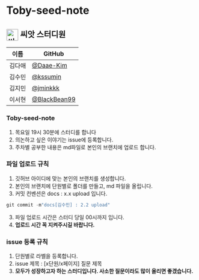 # Toby-seed-note

## <img src="http://plasedu.org/plas/web/korean/image/level/level01.png" alt="씨앗" align="center" style="margin: 0px; padding: 0px; border: 1px solid rgb(211, 211, 211); outline: none; vertical-align: middle; width: 30px; border-radius: 2px;" title=""> 씨앗 스터디원 

| 이름   | GitHub                                         |
| ------ | ---------------------------------------------- |
| 김다애 | [@Daae-Kim](https://github.com/Daae-Kim) |
| 김수민 | [@kssumin](https://github.com/kssumin) |
| 김지민 | [@jminkkk](https://github.com/jminkkk) |
| 이서현 | [@BlackBean99](https://github.com/BlackBean99) |

### Toby-seed-note 
1. 목요일 19시 30분에 스터디를 합니다
2. 의논하고 싶은 이야기는 issue에 등록합니다.
3. 주차별 공부한 내용은 md파일로 본인의 브랜치에 업로드 합니다.

### 파일 업로드 규칙
1. 깃허브 아이디에 맞는 본인의 브랜치를 생성합니다.
2. 본인의 브랜치에 단원별로 폴더를 만들고, md 파일을 올립니다.
3. 커밋 컨벤션은 docs : x.x upload 입니다.
  ```java
  git commit -m"docs[김수민] : 2.2 upload"
  ```
3. 파일 업로드 시간은 스터디 당일 00시까지 입니다.
4. **업로드 시간 꼭 지켜주시길 바랍니다.**


### issue 등록 규칙
1. 단원별로 라벨을 등록합니다.
2. issue 제목 : [x단원/x페이지] 질문 제목
3. **모두가 성장하고자 하는 스터디입니다. 사소한 질문이라도 많이 올리면 좋겠습니다.**
